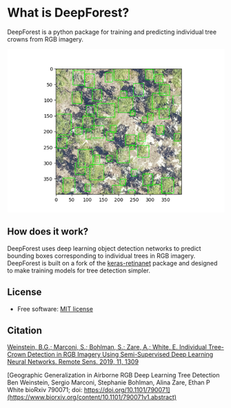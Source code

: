# What is DeepForest?

DeepForest is a python package for training and predicting individual tree crowns from RGB imagery.

![](../www/image.png)

## How does it work?
DeepForest uses deep learning object detection networks to predict bounding boxes corresponding to individual trees in RGB imagery. DeepForest is built on a fork of the [keras-retinanet](https://github.com/fizyr/keras-retinanet) package and designed to make training models for tree detection simpler.

## License
* Free software: [MIT license](https://github.com/weecology/DeepForest/blob/master/LICENSE)

## Citation

[Weinstein, B.G.; Marconi, S.; Bohlman, S.; Zare, A.; White, E. Individual Tree-Crown Detection in RGB Imagery Using Semi-Supervised Deep Learning Neural Networks.
Remote Sens. 2019, 11, 1309](https://www.mdpi.com/2072-4292/11/11/1309)

[Geographic Generalization in Airborne RGB Deep Learning Tree Detection Ben Weinstein, Sergio Marconi, Stephanie Bohlman, Alina Zare, Ethan P White
bioRxiv 790071; doi: https://doi.org/10.1101/790071](https://www.biorxiv.org/content/10.1101/790071v1.abstract)
